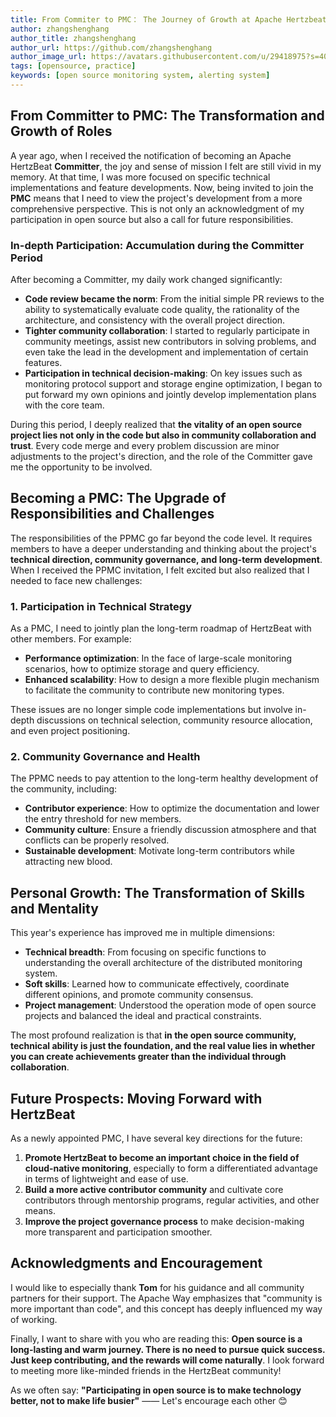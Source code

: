 ```yaml
---
title: From Commiter to PMC： The Journey of Growth at Apache Hertzbeat  
author: zhangshenghang
author_title: zhangshenghang
author_url: https://github.com/zhangshenghang
author_image_url: https://avatars.githubusercontent.com/u/29418975?s=400&v=4
tags: [opensource, practice]
keywords: [open source monitoring system, alerting system]
---
```


## From Committer to PMC: The Transformation and Growth of Roles

A year ago, when I received the notification of becoming an Apache HertzBeat **Committer**, the joy and sense of mission I felt are still vivid in my memory. At that time, I was more focused on specific technical implementations and feature developments. Now, being invited to join the **PMC** means that I need to view the project's development from a more comprehensive perspective. This is not only an acknowledgment of my participation in open source but also a call for future responsibilities.

### In-depth Participation: Accumulation during the Committer Period

After becoming a Committer, my daily work changed significantly:

- **Code review became the norm**: From the initial simple PR reviews to the ability to systematically evaluate code quality, the rationality of the architecture, and consistency with the overall project direction.
- **Tighter community collaboration**: I started to regularly participate in community meetings, assist new contributors in solving problems, and even take the lead in the development and implementation of certain features.
- **Participation in technical decision-making**: On key issues such as monitoring protocol support and storage engine optimization, I began to put forward my own opinions and jointly develop implementation plans with the core team.

During this period, I deeply realized that **the vitality of an open source project lies not only in the code but also in community collaboration and trust**. Every code merge and every problem discussion are minor adjustments to the project's direction, and the role of the Committer gave me the opportunity to be involved.

## Becoming a PMC: The Upgrade of Responsibilities and Challenges

The responsibilities of the PPMC go far beyond the code level. It requires members to have a deeper understanding and thinking about the project's **technical direction, community governance, and long-term development**. When I received the PPMC invitation, I felt excited but also realized that I needed to face new challenges:

### 1. Participation in Technical Strategy

As a PMC, I need to jointly plan the long-term roadmap of HertzBeat with other members. For example:

- **Performance optimization**: In the face of large-scale monitoring scenarios, how to optimize storage and query efficiency.
- **Enhanced scalability**: How to design a more flexible plugin mechanism to facilitate the community to contribute new monitoring types.

These issues are no longer simple code implementations but involve in-depth discussions on technical selection, community resource allocation, and even project positioning.

### 2. Community Governance and Health

The PPMC needs to pay attention to the long-term healthy development of the community, including:

- **Contributor experience**: How to optimize the documentation and lower the entry threshold for new members.
- **Community culture**: Ensure a friendly discussion atmosphere and that conflicts can be properly resolved.
- **Sustainable development**: Motivate long-term contributors while attracting new blood.

## Personal Growth: The Transformation of Skills and Mentality

This year's experience has improved me in multiple dimensions:

- **Technical breadth**: From focusing on specific functions to understanding the overall architecture of the distributed monitoring system.
- **Soft skills**: Learned how to communicate effectively, coordinate different opinions, and promote community consensus.
- **Project management**: Understood the operation mode of open source projects and balanced the ideal and practical constraints.

The most profound realization is that **in the open source community, technical ability is just the foundation, and the real value lies in whether you can create achievements greater than the individual through collaboration**.

## Future Prospects: Moving Forward with HertzBeat

As a newly appointed PMC, I have several key directions for the future:

1. **Promote HertzBeat to become an important choice in the field of cloud-native monitoring**, especially to form a differentiated advantage in terms of lightweight and ease of use.
2. **Build a more active contributor community** and cultivate core contributors through mentorship programs, regular activities, and other means.
3. **Improve the project governance process** to make decision-making more transparent and participation smoother.

## Acknowledgments and Encouragement

I would like to especially thank **Tom** for his guidance and all community partners for their support. The Apache Way emphasizes that "community is more important than code", and this concept has deeply influenced my way of working.

Finally, I want to share with you who are reading this: **Open source is a long-lasting and warm journey. There is no need to pursue quick success. Just keep contributing, and the rewards will come naturally**. I look forward to meeting more like-minded friends in the HertzBeat community!

As we often say: **"Participating in open source is to make technology better, not to make life busier"** —— Let's encourage each other 😊
